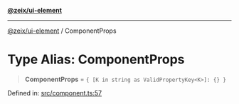 [**@zeix/ui-element**](../README.md)

***

[@zeix/ui-element](../globals.md) / ComponentProps

# Type Alias: ComponentProps

> **ComponentProps** = `{ [K in string as ValidPropertyKey<K>]: {} }`

Defined in: [src/component.ts:57](https://github.com/zeixcom/ui-element/blob/2605753812ae73569ed9fdbb08b86e62a74ff14d/src/component.ts#L57)
